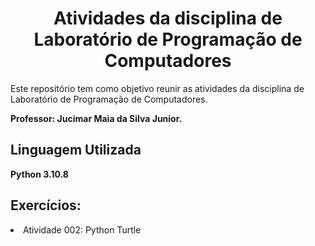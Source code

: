 <h1 align="center"> Atividades da disciplina de Laboratório de Programação de Computadores </h1>
Este repositório tem como objetivo reunir as atividades da disciplina de Laboratório de Programação de Computadores.

<strong>Professor: Jucimar Maia da Silva Junior.</strong>

<h2>Linguagem Utilizada</h2>
<strong>Python 3.10.8</strong>

<h2>Exercícios:</h2
<ul>
<li> Atividade 002: Python Turtle </li>
